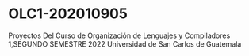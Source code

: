 # OLC1-202010905
Proyectos Del Curso de Organización de Lenguajes y Compiladores 1,SEGUNDO SEMESTRE 2022
Universidad de San Carlos de Guatemala 
